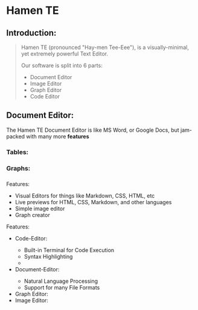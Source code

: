 # Hamen TE

## Introduction:

> Hamen TE (pronounced "Hay-men Tee-Eee"), is a visually-minimal, yet extremely powerful Text Editor.
> 
> Our software is split into 6 parts:
> <ul>
> <li>Document Editor</li>
> <li>Image Editor</li>
> <li>Graph Editor</li>
> <li>Code Editor</li>
> </ul>
>
> 

## Document Editor:

The Hamen TE Document Editor is like MS Word, or Google Docs, but jam-packed with many more **features**

### Tables:

### Graphs:

### 


Features:
<ul>
<li>Visual Editors for things like Markdown, CSS, HTML, etc</li>
<li>Live previews for HTML, CSS, Markdown, and other languages</li>
<li>Simple image editor</li>
<li>Graph creator</li>
</ul>


Features:
<ul>
<li>Code-Editor:</li>
<ul>
<li>Built-in Terminal for Code Execution</li>
<li>Syntax Highlighting</li>
<li></li>
</ul>
<li>Document-Editor:</li>
<ul>
<li>Natural Language Processing</li>
<li>Support for many File Formats</li>
</ul>
<li>Graph Editor:</li>
<li>Image Editor:</li>
</ul>